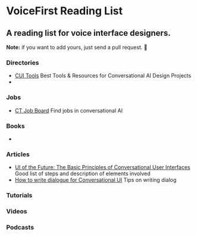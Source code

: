 # VoiceFirst Reading List

## A reading list for voice interface designers.
**Note:** if you want to add yours, just send a pull request. 👋

### Directories
- [CUI Tools](https://cui.tools) Best Tools & Resources for Conversational AI Design Projects
- 

### Jobs
- [CT Job Board](https://cui.tools/job-board/) Find jobs in conversational AI

### Books
- 

### Articles
- [UI of the Future: The Basic Principles of Conversational User Interfaces](https://www.shopify.com/partners/blog/conversational-user-interfaces) Good list of steps and description of elements involved
- [How to write dialogue for Conversational UI](http://hvdam.com/dialogue-for-conversational-ui/) Tips on writing dialog 

### Tutorials

### Videos

### Podcasts
